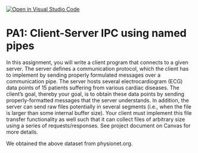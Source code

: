 [![Open in Visual Studio Code](https://classroom.github.com/assets/open-in-vscode-f059dc9a6f8d3a56e377f745f24479a46679e63a5d9fe6f495e02850cd0d8118.svg)](https://classroom.github.com/online_ide?assignment_repo_id=5573630&assignment_repo_type=AssignmentRepo)
# PA1: Client-Server IPC using named pipes

In this assignment, you will write a client program that connects to a given server. The server defines a communication protocol, which the client has to implement by sending properly formulated messages over a communication pipe. The server hosts several electrocardiogram (ECG) data points of 15 patients suffering from various cardiac diseases. The client’s goal, thereby your goal, is to obtain these data points by sending properly-formatted messages that the server understands. In addition, the server can send raw files potentially in several segments (i.e., when the file is larger than some internal buffer size). Your client must implement this file transfer functionality as well such that it can collect files of arbitrary size using a series of requests/responses.  See project document on Canvas for more details.

We obtained the above dataset from physionet.org. 
